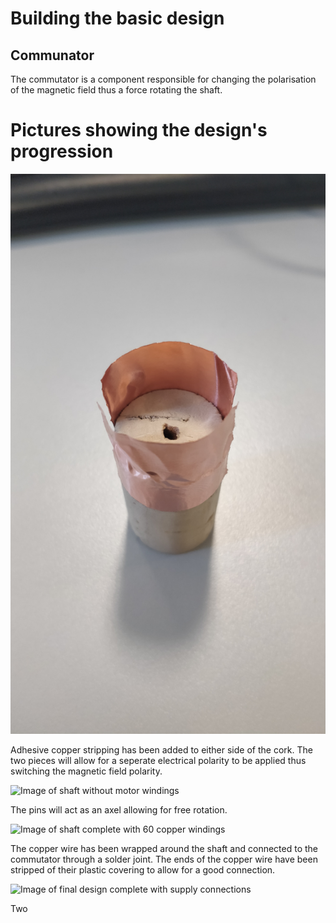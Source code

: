 # Building the basic design

## Communator

The commutator is a component responsible for changing the polarisation of the magnetic field thus a force rotating the shaft.

# Pictures showing the design's progression

![Image of completed commutator design](https://github.com/OThom17/Lab-Journal-Motor/blob/master/Initial-Design-Photos/IMG_20171002_092716.jpg)

Adhesive copper stripping has been added to either side of the cork. The two pieces will allow for a seperate electrical polarity to be applied thus switching the magnetic field polarity.

![Image of shaft without motor windings](/home/othom/ROCO222/Ollie/Lab-Journal-Motor/IMG_20171002_092809.jpg)

The pins will act as an axel allowing for free rotation.

![Image of shaft complete with 60 copper windings](/home/othom/ROCO222/Ollie/Lab-Journal-Motor/IMG_20171002_100624.jpg)

The copper wire has been wrapped around the shaft and connected to the commutator through a solder joint. The ends of the copper wire have been stripped of their plastic covering to allow for a good connection.

![Image of final design complete with supply connections](/home/othom/ROCO222/Ollie/Lab-Journal-Motor/IMG_20171002_105733.jpg)

Two 




